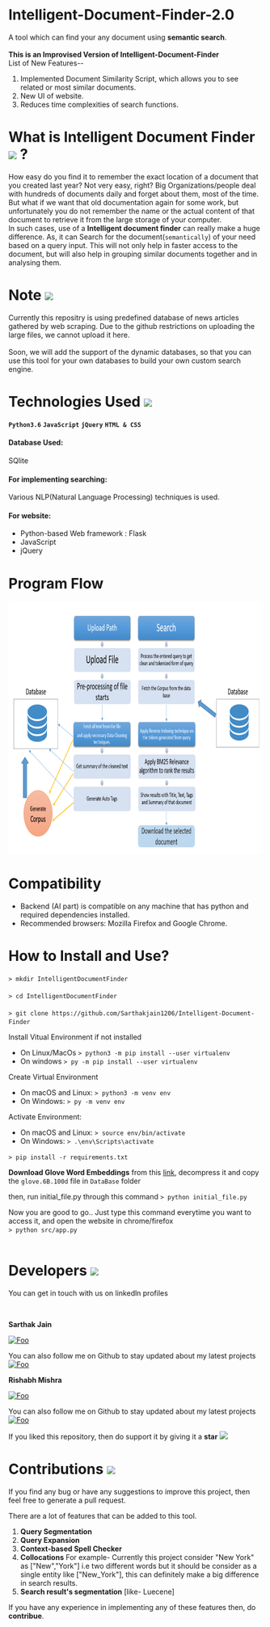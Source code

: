 # Intelligent-Document-Finder-2.0
A tool which can find your any document using **semantic search**.
<br><br>
**This is an Improvised Version of Intelligent-Document-Finder**
<br>
List of New Features--
1. Implemented Document Similarity Script, which allows you to see related or most similar documents.
2. New UI of website.
3. Reduces time complexities of search functions.

# What is Intelligent Document Finder <img src="https://img.icons8.com/color/48/000000/learning.png"/> ?
How easy do you find it to remember the exact location of a document that you created last year? Not very easy, right? Big Organizations/people deal with hundreds of documents daily and forget about them, most of the time.
<br>
But what if we want that old documentation again for some work, but unfortunately you do not remember the name or the actual content of that document to retrieve it from the large storage of your computer.
<br>
In such cases, use of a __Intelligent document finder__ can really make a huge difference. As, it can Search for the document(```semantically```) of your need based on a query input. This will not only help in faster access to the document, but will also help in grouping similar documents together and in analysing them.
<br>
# Note <img src="https://img.icons8.com/ios-filled/30/000000/note.png"/> 
Currently this repositry is using predefined database of news articles gathered by web scraping. Due to the github restrictions on uploading the large files, we cannot upload it here. 
<br><br>
Soon, we will add the support of the dynamic databases, so that you can use this tool for your own databases to build your own custom search engine.
<br>
# Technologies Used <img src="https://img.icons8.com/nolan/48/computer.png"/>
**```Python3.6```**
__```JavaScript```__
__```jQuery```__
__```HTML & CSS```__
<br>
<h4>Database Used:</h4>
 SQlite
<br>
<h4>For implementing searching:</h4>
 Various NLP(Natural Language Processing) techniques is used.
<br>
<h4>For website:</h4>

- Python-based Web framework : Flask
- JavaScript
- jQuery

# Program Flow
<img src="https://github.com/Sarthakjain1206/Intelligent-Document-Finder/blob/master/Flowchart.png" alt="Trulli" width="700" height="500">

# Compatibility
- Backend (AI part) is compatible on any machine that has python and required dependencies installed.
- Recommended browsers: Mozilla Firefox and Google Chrome.

# How to Install and Use?

```> mkdir IntelligentDocumentFinder```
<br>
<br>
```> cd IntelligentDocumentFinder```
<br>
<br>
```> git clone https://github.com/Sarthakjain1206/Intelligent-Document-Finder```
<br>

Install Vitual Environment if not installed
<br>
- On Linux/MacOs
```> python3 -m pip install --user virtualenv```
- On windows
```> py -m pip install --user virtualenv```

Create Virtual Environment
- On macOS and Linux:
```> python3 -m venv env```
- On Windows:
```> py -m venv env```

Activate Environment:
- On macOS and Linux:
```> source env/bin/activate```
- On Windows:
```> .\env\Scripts\activate```

```> pip install -r requirements.txt```

__Download Glove Word Embeddings__ from this [link](https://www.kaggle.com/terenceliu4444/glove6b100dtxt), decompress it and copy the ```glove.6B.100d``` file in ```DataBase``` folder

then, 
run initial_file.py through this command
```> python initial_file.py```

Now you are good to go.. Just type this command everytime you want to access it, and open the website in chrome/firefox
<br>
```> python src/app.py```
<br><br>

<h1>Developers <img src="https://img.icons8.com/ultraviolet/24/000000/human-head.png"/></h1>

You can get in touch with us on linkedln profiles

<br>

__Sarthak Jain__

[![Foo](https://img.icons8.com/cute-clipart/48/000000/linkedin.png)](https://www.linkedin.com/in/sarthak-jain-58b466170/)

You can also follow me on Github to stay updated about my latest projects
[![Foo](https://img.icons8.com/material-sharp/24/000000/github.png)](https://github.com/Sarthakjain1206)

__Rishabh Mishra__

[![Foo](https://img.icons8.com/cute-clipart/48/000000/linkedin.png)](https://www.linkedin.com/in/rishabh-mishra-3a6985167)

You can also follow me on Github to stay updated about my latest projects
[![Foo](https://img.icons8.com/material-sharp/24/000000/github.png)](https://github.com/rishabhm74)


If you liked this repository, then do support it by giving it a __star__
<img src="https://img.icons8.com/emoji/24/000000/star-emoji.png"/>

<h1>Contributions <img src="https://img.icons8.com/office/24/000000/community-grants.png"/> </h1>
 If you find any bug or have any suggestions to improve this project, then feel free to generate a pull request.
<br>

There are a lot of features that can be added to this tool. 

1. __Query Segmentation__
2. __Query Expansion__
3. __Context-based Spell Checker__
4. __Collocations__ For example- Currently this project consider "New York" as ["New","York"] i.e two different words but it should be consider as a single entity like ["New_York"], this can definitely make a big difference in search results.
5. __Search result's segmentation__ [like- Luecene]

If you have any experience in implementing any of these features then, do __contribue__. 
